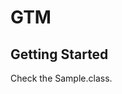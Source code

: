 GTM
==================================


Getting Started
----------------------------------
Check the Sample.class.